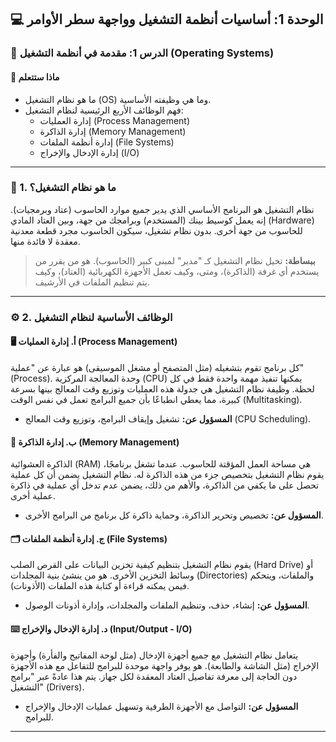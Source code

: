 ## 💻 الوحدة 1: أساسيات أنظمة التشغيل وواجهة سطر الأوامر

### 📘 الدرس 1: مقدمة في أنظمة التشغيل (Operating Systems)

#### 🧠 **ماذا ستتعلم**
* ما هو نظام التشغيل (OS) وما هي وظيفته الأساسية.
* فهم الوظائف الأربع الرئيسية لنظام التشغيل:
    * إدارة العمليات (Process Management)
    * إدارة الذاكرة (Memory Management)
    * إدارة أنظمة الملفات (File Systems)
    * إدارة الإدخال والإخراج (I/O)

---
### 📝 1. ما هو نظام التشغيل؟
نظام التشغيل هو البرنامج الأساسي الذي يدير جميع موارد الحاسوب (عتاد وبرمجيات). إنه يعمل كوسيط بينك (المستخدم) وبرامجك من جهة، وبين العتاد المادي (Hardware) للحاسوب من جهة أخرى. بدون نظام تشغيل، سيكون الحاسوب مجرد قطعة معدنية معقدة لا فائدة منها.

> **ببساطة:** تخيل نظام التشغيل كـ "مدير" لمبنى كبير (الحاسوب). هو من يقرر من يستخدم أي غرفة (الذاكرة)، ومتى، وكيف تعمل الأجهزة الكهربائية (العتاد)، وكيف يتم تنظيم الملفات في الأرشيف.

---
### ⚙️ 2. الوظائف الأساسية لنظام التشغيل

#### 🖥️ أ. إدارة العمليات (Process Management)
كل برنامج تقوم بتشغيله (مثل المتصفح أو مشغل الموسيقى) هو عبارة عن "عملية" (Process). وحدة المعالجة المركزية (CPU) يمكنها تنفيذ مهمة واحدة فقط في كل لحظة. وظيفة نظام التشغيل هي جدولة هذه العمليات وتوزيع وقت المعالج بينها بسرعة كبيرة، مما يعطي انطباعًا بأن جميع البرامج تعمل في نفس الوقت (Multitasking).

* **المسؤول عن:** تشغيل وإيقاف البرامج، وتوزيع وقت المعالج (CPU Scheduling).

#### 💾 ب. إدارة الذاكرة (Memory Management)
الذاكرة العشوائية (RAM) هي مساحة العمل المؤقتة للحاسوب. عندما تشغل برنامجًا، يقوم نظام التشغيل بتخصيص جزء من هذه الذاكرة له. نظام التشغيل يضمن أن كل عملية تحصل على ما يكفي من الذاكرة، والأهم من ذلك، يضمن عدم تدخل أي عملية في ذاكرة عملية أخرى.

* **المسؤول عن:** تخصيص وتحرير الذاكرة، وحماية ذاكرة كل برنامج من البرامج الأخرى.

#### 🗂️ ج. إدارة أنظمة الملفات (File Systems)
يقوم نظام التشغيل بتنظيم كيفية تخزين البيانات على القرص الصلب (Hard Drive) أو وسائط التخزين الأخرى. هو من ينشئ بنية المجلدات (Directories) والملفات، ويتحكم فيمن يمكنه قراءة أو كتابة هذه الملفات (الأذونات).

* **المسؤول عن:** إنشاء، حذف، وتنظيم الملفات والمجلدات، وإدارة أذونات الوصول.

#### ⌨️ د. إدارة الإدخال والإخراج (Input/Output - I/O)
يتعامل نظام التشغيل مع جميع أجهزة الإدخال (مثل لوحة المفاتيح والفأرة) وأجهزة الإخراج (مثل الشاشة والطابعة). هو يوفر واجهة موحدة للبرامج للتفاعل مع هذه الأجهزة دون الحاجة إلى معرفة تفاصيل العتاد المعقدة لكل جهاز. يتم هذا عادةً عبر "برامج التشغيل" (Drivers).

* **المسؤول عن:** التواصل مع الأجهزة الطرفية وتسهيل عمليات الإدخال والإخراج للبرامج.

---
